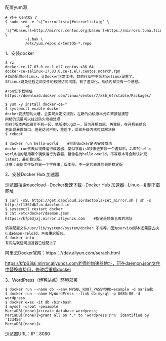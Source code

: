 配置yum源

```shell
# 对于 CentOS 7
$ sudo sed -e 's|^mirrorlist=|#mirrorlist=|g' \
         -e 's|^#baseurl=http://mirror.centos.org|baseurl=https://mirrors.tuna.tsinghua.edu.cn|g' \
         -i.bak \
         /etc/yum.repos.d/CentOS-*.repo
```



1、安装docker

```shell
$ rz
docker-ce-17.03.0.ce-1.el7.centos.x86_64
docker-ce-selinux-17.03.0.ce-1.el7.centos.noarch.rpm
#自动配置selinux，让Docker正常工作。目前行业中不会对selinux设置了。
SELinux避免进程之间文件的权限访问问题，有了虚拟化，系统内部只有一个进程。

#rpm包下载地址https://download.docker.com/linux/centos/7/x86_64/stable/Packages/

$ yum -y install docker-ce-*
$ systemctl enable docker
docker要接管防火墙，去实现自定义规则，在新的内核版本允许直接被接管
网桥的流量可以经过防火墙被处理
但在3版本两边融合不到一起，低版本bug之一，设为开机自启，再重启，在开机去结合
若出现暴露端口，但是访问不到，重启下，后续升级内核可以解决掉
$ reboot

$ docker run hello-world    #检验docker是否安装成功
docker run代表从镜像运行成容器，类似拿着isO镜像去安装一个虚拟机，后面的hello-world指的是用哪个镜像运行为容器，镜像名为hello-world，不写版本号会默认补充latest，最新稳定版。
注意：最新文件版只是一个字符串，版本号。不一定代表真的最新稳定版
```

2、安装Docker Hub 加速器

浏览器搜索daocloud--Docker极速下载--Docker Hub 加速器--Linux--复制下载网址

```shell
$ curl -sSL https://get.daocloud.io/daotools/set_mirror.sh | sh -s http://f1361db2.m.daocloud.io
$ systemctl restart docker
$ cat /etc/docker/daemon.json
https://kfp63jaj.mirror.aliyuncs.com    #指定是镜像仓库的地址

填写配置文件/usr/lib/systemd/system/docker 不推荐，因为service脚本还需要去执行daemon-reload，再去重启服务。
$ docker info
有网站就证明加速器已经配上了

```

阿里云Docker官网：https：//dev.aliyun.com/serach.html

https://kfp63jaj.mirror.aliyuncs.com老师的加速器地址，可在daemon.json文件中替换直接用，修改后重启docker



3、WordPress（博客站点）环境部署

```shell
$ docker run --name db --env MYSQL_ROOT_PASSWORD=example -d mariadb
$ docker run --name MyWordPress --link db:mysql -p 8080:80 -d wordpress
$ docker exec -it db /bin/bash
$ mysql -uroot -pexample
MariaDB[(none)]>create database wordpress;
MariaDB[(none)]>grant all on *.* to 'wordpress'@'%' identified by '123456';
MariaDB[(none)]>
```

浏览器URL：IP：8080





































































































































































